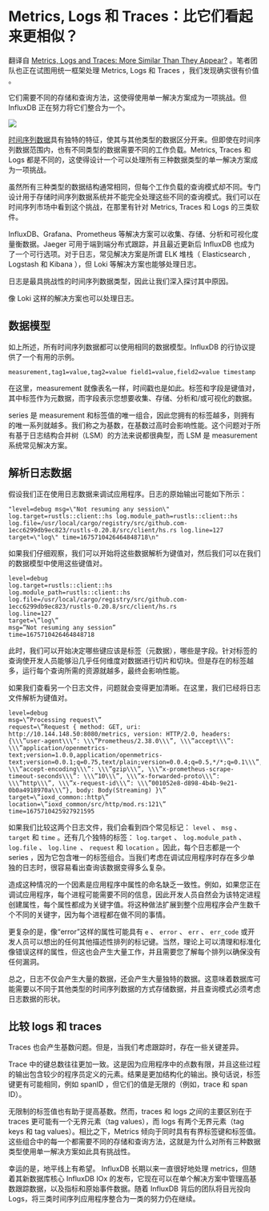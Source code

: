 # Metrics, Logs 和 Traces：比它们看起来更相似？

翻译自 [Metrics, Logs and Traces: More Similar Than They Appear?](https://thenewstack.io/metrics-logs-and-traces-more-similar-than-they-appear/) 。笔者团队也正在试图用统一框架处理 Metrics, Logs 和 Traces ，我们发现确实很有价值 。

它们需要不同的存储和查询方法，这使得使用单一解决方案成为一项挑战。但 InfluxDB 正在努力将它们整合为一个。

![](https://cdn.thenewstack.io/media/2023/04/0817260c-circuit-board-2-1024x512.jpg)

[时间序列数据](https://www.influxdata.com/what-is-time-series-data/?utm_source=vendor&utm_medium=referral&utm_campaign=2023-04_spnsr-ctn_monitoring-logs_tns)具有独特的特征，使其与其他类型的数据区分开来。但即使在时间序列数据范围内，也有不同类型的数据需要不同的工作负载。Metrics, Traces 和 Logs 都是不同的，这使得设计一个可以处理所有三种数据类型的单一解决方案成为一项挑战。

虽然所有三种类型的数据结构通常相同，但每个工作负载的查询模式却不同。专门设计用于存储时间序列数据系统并不能完全处理这些不同的查询模式。我们可以在时间序列市场中看到这个挑战，在那里有针对 Metrics, Traces 和 Logs 的三类软件。

InfluxDB、Grafana、Prometheus 等解决方案可以收集、存储、分析和可视化度量衡数据。Jaeger 可用于端到端分布式跟踪，并且最近更新后 InfluxDB 也成为了一个可行选项。对于日志，常见解决方案是所谓 ELK 堆栈（ Elasticsearch ,  Logstash 和 Kibana ），但 Loki 等解决方案也能够处理日志。

日志是最具挑战性的时间序列数据类型，因此让我们深入探讨其中原因。

像 Loki 这样的解决方案也可以处理日志。

## 数据模型

如上所述，所有时间序列数据都可以使用相同的数据模型。InfluxDB 的行协议提供了一个有用的示例。

```
measurement,tag1=value,tag2=value field1=value,field2=value timestamp
```

在这里，measurement 就像表名一样，时间戳也是如此。标签和字段是键值对，其中标签作为元数据，而字段表示您想要收集、存储、分析和/或可视化的数据。

series 是 measurement 和标签值的唯一组合，因此您拥有的标签越多，则拥有的唯一系列就越多。我们称之为基数，在基数过高时会影响性能。这个问题对于所有基于日志结构合并树（LSM）的方法来说都很典型，而 LSM 是 measurement 系统常见解决方案。

## 解析日志数据

假设我们正在使用日志数据来调试应用程序。日志的原始输出可能如下所示：

```
"level=debug msg=\"Not resuming any session\" log.target=rustls::client::hs log.module_path=rustls::client::hs log.file=/usr/local/cargo/registry/src/github.com-1ecc6299db9ec823/rustls-0.20.8/src/client/hs.rs log.line=127 target=\"log\" time=1675710426464848718\n"
```

如果我们仔细观察，我们可以开始将这些数据解析为键值对，然后我们可以在我们的数据模型中使用这些键值对。

```
level=debug
log.target=rustls::client::hs
log.module_path=rustls::client::hs log.file=/usr/local/cargo/registry/src/github.com-1ecc6299db9ec823/rustls-0.20.8/src/client/hs.rs
log.line=127
target=\”log\”
msg=”Not resuming any session”
time=1675710426464848718
```

此时，我们可以开始决定哪些键应该是标签（元数据），哪些是字段。针对标签的查询使开发人员能够沿几乎任何维度对数据进行切片和切块。但是存在的标签越多，运行每个查询所需的资源就越多，最终会影响性能。

如果我们查看另一个日志文件，问题就会变得更加清晰。在这里，我们已经将日志文件解析为键值对。

```
level=debug
msg=\”Processing request\”
request=\”Request { method: GET, uri: http://10.144.148.50:8080/metrics, version: HTTP/2.0, headers: {\\\”user-agent\\\”: \\\”Prometheus/2.38.0\\\”, \\\”accept\\\”: \\\”application/openmetrics-text;version=1.0.0,application/openmetrics-text;version=0.0.1;q=0.75,text/plain;version=0.0.4;q=0.5,*/*;q=0.1\\\”, \\\”accept-encoding\\\”: \\\”gzip\\\”, \\\”x-prometheus-scrape-timeout-seconds\\\”: \\\”10\\\”, \\\”x-forwarded-proto\\\”: \\\”http\\\”, \\\”x-request-id\\\”: \\\”001052e8-d898-4b4b-9e21-0b0a4918970a\\\”}, body: Body(Streaming) }\”
target=\”ioxd_common::http\”
location=\”ioxd_common/src/http/mod.rs:121\”
time=1675710425927921595
```

如果我们比较这两个日志文件，我们会看到四个常见标记： `level` 、 `msg` 、 `target` 和 `time` 。还有几个独特的标签： `log.target` 、 `log.module_path` 、 `log.file` 、 `log.line `、 `request` 和 `location` 。因此，每个日志都是一个 series ，因为它包含唯一的标签组合。当我们考虑在调试应用程序时存在多少单独的日志时，很容易看出查询该数据变得多么复杂。

造成这种情况的一个因素是应用程序中属性的命名缺乏一致性。例如，如果您正在调试应用程序，每个进程可能需要不同的信息，因此开发人员自然会为该特定进程创建属性，每个属性都成为关键字值。将这种做法扩展到整个应用程序会产生数千个不同的关键字，因为每个进程都在做不同的事情。

更复杂的是，像“error”这样的属性可能具有 `e` 、 `error` 、 `err` 、 `err_code` 或开发人员可以想出的任何其他描述性排列的标记键。当然，理论上可以清理和标准化像错误这样的属性，但这也会产生大量工作，并且需要您了解每个排列以确保没有任何漏洞。

总之，日志不仅会产生大量的数据，还会产生大量独特的数据。这意味着数据库可能需要以不同于其他类型的时间序列数据的方式存储数据，并且查询模式必须考虑日志数据的形状。

## 比较 logs 和 traces

Traces 也会产生基数问题。但是，当我们考虑跟踪时，存在一些关键差异。

Trace 中的键总数往往更加一致。这是因为应用程序中的点数有限，并且这些过程的输出包含较少的程序员定义的元素。结果是更加结构化的输出。换句话说，标签键更有可能相同，例如 spanID ，但它们的值是无限的（例如，trace 和 span ID）。

无限制的标签值也有助于提高基数。然而，traces 和 logs 之间的主要区别在于 traces 更可能有一个无界元素（tag values），而 logs 有两个无界元素（tag keys 和 tag values）。相比之下，Metrics 倾向于同时具有有界标签键和标签值。这些组合中的每一个都需要不同的存储和查询方法，这就是为什么对所有三种数据类型使用单一解决方案如此具有挑战性。

幸运的是，地平线上有希望。 InfluxDB 长期以来一直很好地处理 metrics，但随着其新数据库核心 InfluxDB IOx 的发布，它现在可以在单个解决方案中管理高基数跟踪数据，以及指标和原始事件数据。随着 InfluxDB 背后的团队将目光投向 Logs，将三类时间序列应用程序整合为一类的努力仍在继续。